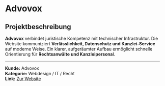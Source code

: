 # Advovox

## Projektbeschreibung

**Advovox** verbindet juristische Kompetenz mit technischer Infrastruktur. Die Website kommuniziert **Verlässlichkeit, Datenschutz und Kanzlei-Service** auf moderne Weise. Ein klarer, aufgeräumter Aufbau ermöglicht schnelle Orientierung für **Rechtsanwälte und Kanzleipersonal**.

---

**Kunde:** Advovox  
**Kategorie:** Webdesign / IT / Recht  
**Link:** [Zur Website](#)